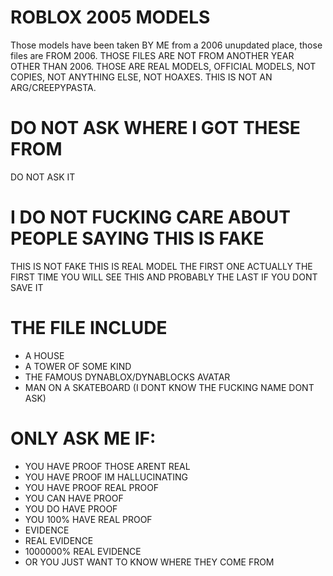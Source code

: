 # ROBLOX 2005 MODELS
Those models have been taken BY ME from a 2006 unupdated place, those files are FROM 2006. THOSE FILES ARE NOT FROM ANOTHER YEAR OTHER THAN 2006. THOSE ARE REAL MODELS, OFFICIAL MODELS, NOT COPIES, NOT ANYTHING ELSE, NOT HOAXES. THIS IS NOT AN ARG/CREEPYPASTA.

# DO NOT ASK WHERE I GOT THESE FROM
DO NOT ASK IT

# I DO NOT FUCKING CARE ABOUT PEOPLE SAYING THIS IS FAKE
THIS IS NOT FAKE THIS IS REAL MODEL THE FIRST ONE ACTUALLY THE FIRST TIME YOU WILL SEE THIS AND PROBABLY THE LAST IF YOU DONT SAVE IT

# THE FILE INCLUDE
- A HOUSE
- A TOWER OF SOME KIND
- THE FAMOUS DYNABLOX/DYNABLOCKS AVATAR
- MAN ON A SKATEBOARD (I DONT KNOW THE FUCKING NAME DONT ASK)

# ONLY ASK ME IF:
- YOU HAVE PROOF THOSE ARENT REAL
- YOU HAVE PROOF IM HALLUCINATING
- YOU HAVE PROOF REAL PROOF
- YOU CAN HAVE PROOF
- YOU DO HAVE PROOF
- YOU 100% HAVE REAL PROOF
- EVIDENCE
- REAL EVIDENCE
- 1000000% REAL EVIDENCE
- OR YOU JUST WANT TO KNOW WHERE THEY COME FROM

